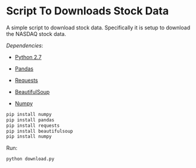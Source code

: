 # Script To Downloads Stock Data

A simple script to download stock data. Specifically it is setup to download the NASDAQ stock data. 

*Dependencies*:

  * [Python 2.7](https://www.python.org/download/releases/2.7/)

  * [Pandas](https://pandas.pydata.org/)
  
  * [Requests](http://docs.python-requests.org/en/master/)
  
  * [BeautifulSoup](https://www.crummy.com/software/BeautifulSoup/)
  
  * [Numpy](http://www.numpy.org/)


```bash
pip install numpy
pip install pandas
pip install requests
pip install beautifulsoup
pip install numpy
```
  

Run:
```bash
python download.py
```

